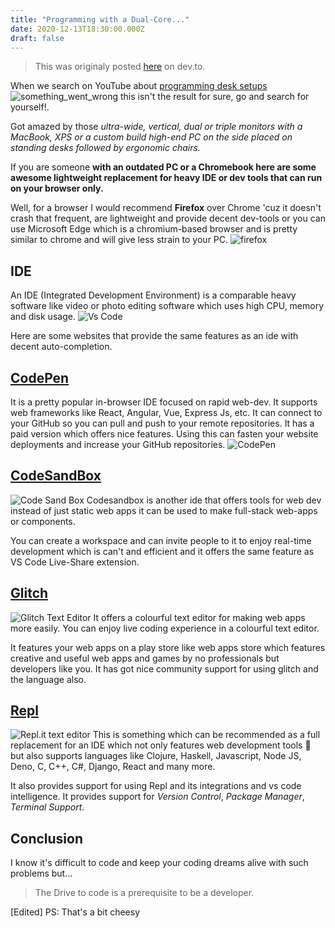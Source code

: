 ```yaml
---
title: "Programming with a Dual-Core..."
date: 2020-12-13T18:30:00.000Z
draft: false
---
```


> This was originaly posted [here](https://dev.to/celeroncoder/programming-with-a-dual-core-38mm) on dev.to.

When we search on YouTube about [programming desk setups](https://www.youtube.com/results?search_query=programming+desk-setups)
![something_went_wrong](https://res.cloudinary.com/practicaldev/image/fetch/s--d9DwF3rS--/c_limit%2Cf_auto%2Cfl_progressive%2Cq_auto%2Cw_880/https://dev-to-uploads.s3.amazonaws.com/i/v6jpqipu1iu9fo11cnif.png)
this isn't the result for sure, go and search for yourself!.

Got amazed by those _ultra-wide, vertical, dual or triple monitors with a MacBook, XPS or a custom build high-end PC on the side placed on standing desks followed by ergonomic chairs._

If you are someone **with an outdated PC or a Chromebook here are some awesome lightweight replacement for heavy IDE or dev tools that can run on your browser only.**

Well, for a browser I would recommend **Firefox** over Chrome 'cuz it doesn't crash that frequent, are lightweight and provide decent dev-tools or you can use Microsoft Edge which is a chromium-based browser and is pretty similar to chrome and will give less strain to your PC.
![firefox](https://res.cloudinary.com/practicaldev/image/fetch/s--hqXVXrdn--/c_limit%2Cf_auto%2Cfl_progressive%2Cq_auto%2Cw_880/https://dev-to-uploads.s3.amazonaws.com/i/gwnypogpiua)

## IDE
An IDE (Integrated Development Environment) is a comparable heavy software like video or photo editing software which uses high CPU, memory and disk usage.
![Vs Code](https://res.cloudinary.com/practicaldev/image/fetch/s--DhgaGpb---/c_limit%2Cf_auto%2Cfl_progressive%2Cq_auto%2Cw_880/https://dev-to-uploads.s3.amazonaws.com/i/nph66rgwfby2fjctpgam.png)

Here are some websites that provide the same features as an ide with decent auto-completion.

## [CodePen](https://codepen.io/)
It is a pretty popular in-browser IDE focused on rapid web-dev. It supports web frameworks like React, Angular, Vue, Express Js, etc. It can connect to your GitHub so you can pull and push to your remote repositories. It has a paid version which offers nice features. Using this can fasten your website deployments and increase your GitHub repositories.
![CodePen](https://res.cloudinary.com/practicaldev/image/fetch/s--sDuF1Qyy--/c_limit%2Cf_auto%2Cfl_progressive%2Cq_auto%2Cw_880/https://dev-to-uploads.s3.amazonaws.com/i/bba9qdejurgt2knely45.png)

## [CodeSandBox](http://codesandbox.io/)
![Code Sand Box](https://res.cloudinary.com/practicaldev/image/fetch/s--HPDdkasZ--/c_limit%2Cf_auto%2Cfl_progressive%2Cq_auto%2Cw_880/https://dev-to-uploads.s3.amazonaws.com/i/qia8j0718i9vljpbe1qf.png)
Codesandbox is another ide that offers tools for web dev instead of just static web apps it can be used to make full-stack web-apps or components.

You can create a workspace and can invite people to it to enjoy real-time development which is can't and efficient and it offers the same feature as VS Code Live-Share extension.

## [Glitch](https://glitch.com/)
![Glitch Text Editor](https://res.cloudinary.com/practicaldev/image/fetch/s--qqtdq7s0--/c_limit%2Cf_auto%2Cfl_progressive%2Cq_auto%2Cw_880/https://dev-to-uploads.s3.amazonaws.com/i/aug485492no8d46ssajf.png)
It offers a colourful text editor for making web apps more easily. You can enjoy live coding experience in a colourful text editor.

It features your web apps on a play store like web apps store which features creative and useful web apps and games by no professionals but developers like you. It has got nice community support for using glitch and the language also.

## [Repl](http://repl.it/)
![Repl.it text editor](https://res.cloudinary.com/practicaldev/image/fetch/s--C1FxCbwI--/c_limit%2Cf_auto%2Cfl_progressive%2Cq_auto%2Cw_880/https://dev-to-uploads.s3.amazonaws.com/i/2bj69hsmi3w72a1rb5xv.png)
This is something which can be recommended as a full replacement for an IDE which not only features web development tools 🔧 but also supports languages like Clojure, Haskell, Javascript, Node JS, Deno, C, C++, C#, Django, React and many more.

It also provides support for using Repl and its integrations and vs code intelligence. It provides support for _Version Control_, _Package Manager_, _Terminal Support_.

## Conclusion
I know it's difficult to code and keep your coding dreams alive with such problems but...

> The Drive to code is a prerequisite to be a developer.

[Edited] PS: That's a bit cheesy

